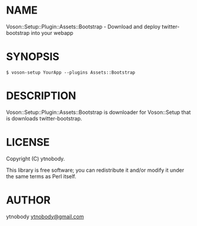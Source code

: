 # NAME

Voson::Setup::Plugin::Assets::Bootstrap - Download and deploy twitter-bootstrap into your webapp

# SYNOPSIS

    $ voson-setup YourApp --plugins Assets::Bootstrap

# DESCRIPTION

Voson::Setup::Plugin::Assets::Bootstrap is downloader for Voson::Setup that is downloads twitter-bootstrap.

# LICENSE

Copyright (C) ytnobody.

This library is free software; you can redistribute it and/or modify
it under the same terms as Perl itself.

# AUTHOR

ytnobody <ytnobody@gmail.com>
